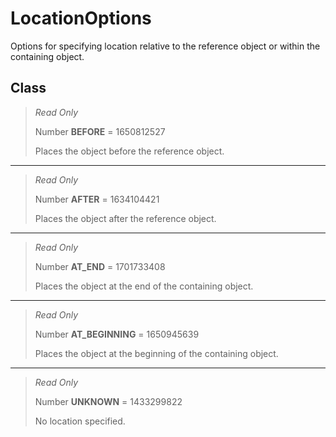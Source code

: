 # LocationOptions
Options for specifying location relative to the reference object or within the containing object.

## Class
> *Read Only* 
> 
> Number **BEFORE** = 1650812527
> 
> Places the object before the reference object.
*** 
> *Read Only* 
> 
> Number **AFTER** = 1634104421
> 
> Places the object after the reference object.
*** 
> *Read Only* 
> 
> Number **AT_END** = 1701733408
> 
> Places the object at the end of the containing object.
*** 
> *Read Only* 
> 
> Number **AT_BEGINNING** = 1650945639
> 
> Places the object at the beginning of the containing object.
*** 
> *Read Only* 
> 
> Number **UNKNOWN** = 1433299822
> 
> No location specified.

